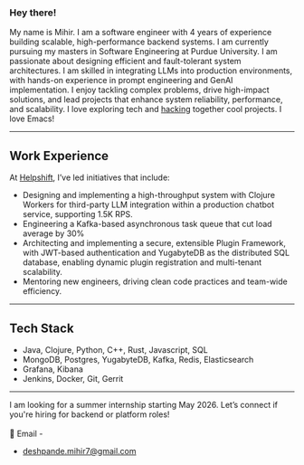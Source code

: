 <h3>Hey there!</h3>

My name is Mihir. I am a software engineer with 4 years of experience building scalable, high-performance backend systems. I am currently pursuing my masters in Software Engineering at Purdue University. I am passionate about designing efficient and fault-tolerant system architectures. I am skilled in integrating LLMs into production environments, with hands-on experience in prompt engineering and GenAI implementation. I enjoy tackling complex problems, drive high-impact solutions, and lead projects that enhance system reliability, performance, and scalability. I love exploring tech and [hacking](https://www.paulgraham.com/hp.html) together cool projects. I love Emacs!

---

## Work Experience
At [Helpshift](https://www.helpshift.com/), I’ve led initiatives that include:
- Designing and implementing a high-throughput system with Clojure Workers for third-party LLM integration within a production chatbot service, supporting 1.5K RPS.
- Engineering a Kafka-based asynchronous task queue that cut load average by 30%
- Architecting and implementing a secure, extensible Plugin Framework, with JWT-based authentication and YugabyteDB as the distributed SQL database, enabling dynamic plugin registration and multi-tenant scalability.
- Mentoring new engineers, driving clean code practices and team-wide efficiency.

---

## Tech Stack
- Java, Clojure, Python, C++, Rust, Javascript, SQL
- MongoDB, Postgres, YugabyteDB, Kafka, Redis, Elasticsearch
- Grafana, Kibana
- Jenkins, Docker, Git, Gerrit

---

I am looking for a summer internship starting May 2026. Let’s connect if you're hiring for backend or platform roles!
<br/>
<br/>
📧 Email -
- deshpande.mihir7@gmail.com
